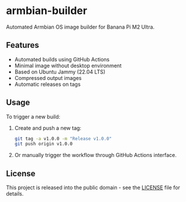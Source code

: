 # armbian-builder

Automated Armbian OS image builder for Banana Pi M2 Ultra.

## Features

- Automated builds using GitHub Actions
- Minimal image without desktop environment
- Based on Ubuntu Jammy (22.04 LTS)
- Compressed output images
- Automatic releases on tags

## Usage

To trigger a new build:

1. Create and push a new tag:
   ```bash
   git tag -a v1.0.0 -m "Release v1.0.0"
   git push origin v1.0.0
   ```

2. Or manually trigger the workflow through GitHub Actions interface.

## License

This project is released into the public domain - see the [LICENSE](LICENSE) file for details.